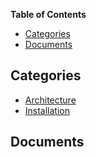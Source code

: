 <!-- START doctoc generated TOC please keep comment here to allow auto update -->
<!-- DON'T EDIT THIS SECTION, INSTEAD RE-RUN doctoc TO UPDATE -->
**Table of Contents**

- [Categories](#categories)
- [Documents](#documents)

<!-- END doctoc generated TOC please keep comment here to allow auto update -->

## Categories

- [Architecture](./Architecture/index.md)
- [Installation](./Installation/index.md)

## Documents
